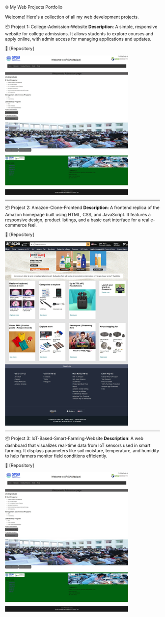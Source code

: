 🌐 My Web Projects Portfolio

Welcome! Here's a collection of all my web development projects.

📦 Project 1: College-Admission-Website
**Description**: A simple, responsive website for college admissions. It allows students to explore courses and apply online, with admin access for managing applications and updates.
 
📂 [Repository]

[<img src="./Screenshot_11-4-2025_153635_.jpeg" alt="Preview" width="400"/>]([https://github.com/ayushmanji/College-Admission-Website.git](https://github.com/ayushmanji/Amazon-Clone-Frontend.git))

---

📦 Project 2: Amazon-Clone-Frontend
**Description**: A frontend replica of the Amazon homepage built using HTML, CSS, and JavaScript. It features a responsive design, product listings, and a basic cart interface for a real e-commerce feel.
 
📂 [Repository]

[<img src="./Screenshot_11-4-2025_161124_.jpeg" alt="Preview" width="400"/>](https://github.com/ayushmanji/College-Admission-Website.git)

---

📦 Project 3: IoT-Based-Smart-Farming-Website
**Description**:  A web dashboard that visualizes real-time data from IoT sensors used in smart farming. It displays parameters like soil moisture, temperature, and humidity to help farmers monitor field conditions efficiently.
 
📂 [Repository]

[<img src="./Screenshot_11-4-2025_153635_.jpeg" alt="Preview" width="400"/>]([https://github.com/ayushmanji/College-Admission-Website.git](https://github.com/ayushmanji/IoT-Based-Smart-Farming-Website.git))
